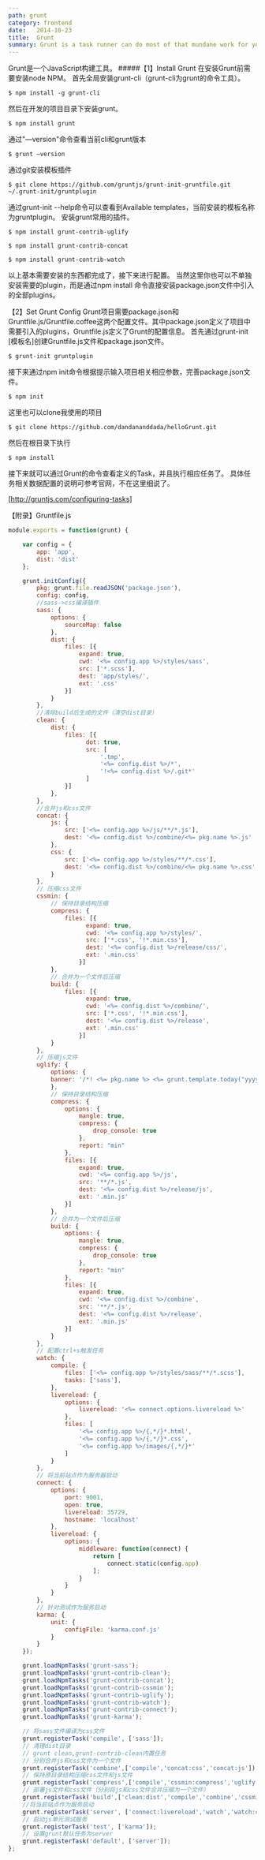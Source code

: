 ```yaml
---
path: grunt
category: frontend
date:   2014-10-23
title:  Grunt
summary: Grunt is a task runner can do most of that mundane work for you and your team with basically zero effort.
---
```

Grunt是一个JavaScript构建工具。
#####【1】Install Grunt
在安装Grunt前需要安装node NPM。
首先全局安装grunt-cli（grunt-cli为grunt的命令工具）。

`$ npm install -g grunt-cli`

然后在开发的项目目录下安装grunt。

 `$ npm install grunt`

通过"—version"命令查看当前cli和grunt版本

`$ grunt —version`

通过git安装模板插件

`$ git clone https://github.com/gruntjs/grunt-init-gruntfile.git ~/.grunt-init/gruntplugin`

通过grunt-init --help命令可以查看到Available templates，当前安装的模板名称为gruntplugin。
安装grunt常用的插件。

`$ npm install grunt-contrib-uglify` 

`$ npm install grunt-contrib-concat` 

`$ npm install grunt-contrib-watch`

以上基本需要安装的东西都完成了，接下来进行配置。
当然这里你也可以不单独安装需要的plugin，而是通过npm install 命令直接安装package.json文件中引入的全部plugins。

【2】Set Grunt Config
Grunt项目需要package.json和Gruntfile.js/Gruntfile.coffee这两个配置文件。其中package.json定义了项目中需要引入的plugins，Gruntfile.js定义了Grunt的配置信息。
首先通过grunt-init [模板名]创建Gruntfile.js文件和package.json文件。

`$ grunt-init gruntplugin `

接下来通过npm init命令根据提示输入项目相关相应参数，完善package.json文件。

`$ npm init`

这里也可以clone我使用的项目

`$ git clone https://github.com/dandananddada/helloGrunt.git`

然后在根目录下执行

`$ npm install`

接下来就可以通过Grunt的命令查看定义的Task，并且执行相应任务了。
具体任务相关数据配置的说明可参考官网，不在这里细说了。

[http://gruntjs.com/configuring-tasks]

[http://gruntjs.com/configuring-tasks]: http://gruntjs.com/configuring-tasks
【附录】Gruntfile.js

```javascript
module.exports = function(grunt) {

    var config = {
        app: 'app',
        dist: 'dist'
    };

    grunt.initConfig({
        pkg: grunt.file.readJSON('package.json'),
        config: config,
        //sass->css编译插件
        sass: {
            options: {
                sourceMap: false
            },
            dist: {
                files: [{
                    expand: true,
                    cwd: '<%= config.app %>/styles/sass',
                    src: ['*.scss'],
                    dest: 'app/styles/',
                    ext: '.css'
                }]
            }
        },
        //清除build后生成的文件（清空dist目录）
        clean: {
            dist: {
                files: [{
                      dot: true,
                      src: [
                          '.tmp',
                          '<%= config.dist %>/*',
                          '!<%= config.dist %>/.git*'
                      ]
                }]
            },
        },
        //合并js和css文件
        concat: {
            js: {
                src: ['<%= config.app %>/js/**/*.js'],
                dest: '<%= config.dist %>/combine/<%= pkg.name %>.js'
            },
            css: {
                src: ['<%= config.app %>/styles/**/*.css'],
                dest: '<%= config.dist %>/combine/<%= pkg.name %>.css'  
            }
        },
        // 压缩css文件
        cssmin: {
            // 保持目录结构压缩
            compress: {
                files: [{
                      expand: true,
                      cwd: '<%= config.app %>/styles/',
                      src: ['*.css', '!*.min.css'],
                      dest: '<%= config.dist %>/release/css/',
                      ext: '.min.css'
                    }]
            },
            // 合并为一个文件后压缩
            build: {
                files: [{
                      expand: true,
                      cwd: '<%= config.dist %>/combine/',
                      src: ['*.css', '!*.min.css'],
                      dest: '<%= config.dist %>/release',
                      ext: '.min.css'
                    }]
            }
        },
        // 压缩js文件
        uglify: {
            options: {
            banner: '/*! <%= pkg.name %> <%= grunt.template.today("yyyy-mm-dd") %> */\n'
            },
            // 保持目录结构压缩
            compress: {
                options: {
                    mangle: true,
                    compress: {
                        drop_console: true
                    },
                    report: "min"
                },
                files: [{
                    expand: true,
                    cwd: '<%= config.app %>/js',
                    src: '**/*.js',
                    dest: '<%= config.dist %>/release/js',
                    ext: '.min.js'
                }]
            },
            // 合并为一个文件后压缩
            build: {
                options: {
                    mangle: true,
                    compress: {
                        drop_console: true
                    },
                    report: "min"
                },
                files: [{
                    expand: true,
                    cwd: '<%= config.dist %>/combine',
                    src: '**/*.js',
                    dest: '<%= config.dist %>/release',
                    ext: '.min.js'
                }]
            }
        },
        // 配置ctrl+s触发任务
        watch: {
            compile: {
                files: ['<%= config.app %>/styles/sass/**/*.scss'],
                tasks: ['sass'],
            },
            livereload: {
                options: {
                    livereload: '<%= connect.options.livereload %>'
                },
                files: [
                    '<%= config.app %>/{,*/}*.html',
                    '<%= config.app %>/{,*/}*.css',
                    '<%= config.app %>/images/{,*/}*'
                ]
            }
        },
        // 将当前站点作为服务器启动
        connect: {
            options: {
                port: 9001,
                open: true,
                livereload: 35729,
                hostname: 'localhost'
            },
            livereload: {
                options: {
                    middleware: function(connect) {
                        return [
                            connect.static(config.app)
                        ];
                    }
                }
            }
        },
        // 针对测试作为服务启动
        karma: {
            unit: {
                configFile: 'karma.conf.js'
            }
        }
    });

    grunt.loadNpmTasks('grunt-sass');
    grunt.loadNpmTasks('grunt-contrib-clean');
    grunt.loadNpmTasks('grunt-contrib-concat');
    grunt.loadNpmTasks('grunt-contrib-cssmin');
    grunt.loadNpmTasks('grunt-contrib-uglify');
    grunt.loadNpmTasks('grunt-contrib-watch');
    grunt.loadNpmTasks('grunt-contrib-connect');
    grunt.loadNpmTasks('grunt-karma');

    // 将sass文件编译为css文件
    grunt.registerTask('compile', ['sass']);
    // 清理dist目录
    // grunt clean,grunt-contrib-clean内置任务
    // 分别合并js和css文件为一个文件
    grunt.registerTask('combine',['compile','concat:css','concat:js']);
    // 保持原目录结构压缩css文件和js文件
    grunt.registerTask('compress',['compile','cssmin:compress','uglify:compress']);
    // 部署js文件和css文件（分别将js和css文件合并压缩为一个文件）
    grunt.registerTask('build',['clean:dist','compile','combine','cssmin:build','uglify:build']);
    //将当前站点作为服务启动
    grunt.registerTask('server', ['connect:livereload','watch','watch:compile']);
    // 启动js单元测试服务
    grunt.registerTask('test', ['karma']);
    // 设置grunt默认任务为server
    grunt.registerTask('default', ['server']);
};
```
